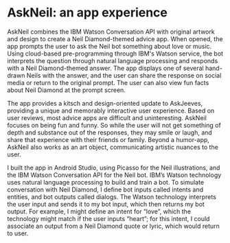 # AskNeil: an app experience

AskNeil combines the IBM Watson Conversation API with original artwork and design to create a Neil Diamond-themed advice app. When opened, the app prompts the user to ask the Neil bot something about love or music. Using cloud-based pre-programming through IBM's Watson service, the bot interprets the question through natural language processing and responds with a Neil Diamond-themed answer. The app displays one of several hand-drawn Neils with the answer, and the user can share the response on social media or return to the original prompt. The user can also view fun facts about Neil Diamond at the prompt screen.

The app provides a kitsch and design-oriented update to AskJeeves, providing a unique and memorably interactive user experience. Based on user reviews, most advice apps are difficult and uninteresting. AskNeil focuses on being fun and funny. So while the user will not get something of depth and substance out of the responses, they may smile or laugh, and share that experience with their friends or family. Beyond a humor-app, AskNeil also works as an art object, communicating artistic nuances to the user.

I built the app in Android Studio, using Picasso for the Neil illustrations, and the IBM Watson Conversation API for the Neil bot. IBM’s Watson technology uses natural language processing to build and train a bot. To simulate conversation with Neil Diamond, I define bot inputs called intents and entities, and bot outputs called dialogs. The Watson technology interprets the user input and sends it to my bot input, which then returns my bot output. For example, I might define an intent for “love”, which the technology might match if the user inputs “heart”; for this intent, I could associate an output from a Neil Diamond quote or lyric, which would return to user.



